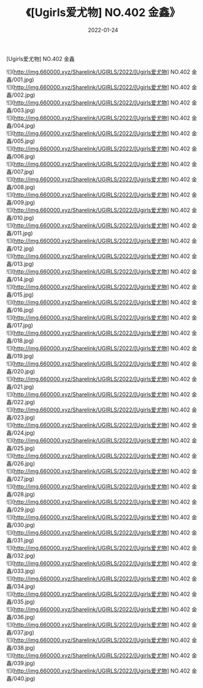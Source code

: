 ﻿---
layout: post
title:  《[Ugirls爱尤物] NO.402 金鑫》
date:   2022-01-24
img: http://img.660000.xyz/Sharelink/UGIRLS/2022/[Ugirls爱尤物] NO.402 金鑫/000.jpg
categories: [美女, 清纯, 唯美]
---

[Ugirls爱尤物] NO.402 金鑫

 ![](http://img.660000.xyz/Sharelink/UGIRLS/2022/[Ugirls爱尤物] NO.402 金鑫/001.jpg) <br>![](http://img.660000.xyz/Sharelink/UGIRLS/2022/[Ugirls爱尤物] NO.402 金鑫/002.jpg) <br>![](http://img.660000.xyz/Sharelink/UGIRLS/2022/[Ugirls爱尤物] NO.402 金鑫/003.jpg) <br>![](http://img.660000.xyz/Sharelink/UGIRLS/2022/[Ugirls爱尤物] NO.402 金鑫/004.jpg) <br>![](http://img.660000.xyz/Sharelink/UGIRLS/2022/[Ugirls爱尤物] NO.402 金鑫/005.jpg) <br>![](http://img.660000.xyz/Sharelink/UGIRLS/2022/[Ugirls爱尤物] NO.402 金鑫/006.jpg) <br>![](http://img.660000.xyz/Sharelink/UGIRLS/2022/[Ugirls爱尤物] NO.402 金鑫/007.jpg) <br>![](http://img.660000.xyz/Sharelink/UGIRLS/2022/[Ugirls爱尤物] NO.402 金鑫/008.jpg) <br>![](http://img.660000.xyz/Sharelink/UGIRLS/2022/[Ugirls爱尤物] NO.402 金鑫/009.jpg) <br>![](http://img.660000.xyz/Sharelink/UGIRLS/2022/[Ugirls爱尤物] NO.402 金鑫/010.jpg) <br>![](http://img.660000.xyz/Sharelink/UGIRLS/2022/[Ugirls爱尤物] NO.402 金鑫/011.jpg) <br>![](http://img.660000.xyz/Sharelink/UGIRLS/2022/[Ugirls爱尤物] NO.402 金鑫/012.jpg) <br>![](http://img.660000.xyz/Sharelink/UGIRLS/2022/[Ugirls爱尤物] NO.402 金鑫/013.jpg) <br>![](http://img.660000.xyz/Sharelink/UGIRLS/2022/[Ugirls爱尤物] NO.402 金鑫/014.jpg) <br>![](http://img.660000.xyz/Sharelink/UGIRLS/2022/[Ugirls爱尤物] NO.402 金鑫/015.jpg) <br>![](http://img.660000.xyz/Sharelink/UGIRLS/2022/[Ugirls爱尤物] NO.402 金鑫/016.jpg) <br>![](http://img.660000.xyz/Sharelink/UGIRLS/2022/[Ugirls爱尤物] NO.402 金鑫/017.jpg) <br>![](http://img.660000.xyz/Sharelink/UGIRLS/2022/[Ugirls爱尤物] NO.402 金鑫/018.jpg) <br>![](http://img.660000.xyz/Sharelink/UGIRLS/2022/[Ugirls爱尤物] NO.402 金鑫/019.jpg) <br>![](http://img.660000.xyz/Sharelink/UGIRLS/2022/[Ugirls爱尤物] NO.402 金鑫/020.jpg) <br>![](http://img.660000.xyz/Sharelink/UGIRLS/2022/[Ugirls爱尤物] NO.402 金鑫/021.jpg) <br>![](http://img.660000.xyz/Sharelink/UGIRLS/2022/[Ugirls爱尤物] NO.402 金鑫/022.jpg) <br>![](http://img.660000.xyz/Sharelink/UGIRLS/2022/[Ugirls爱尤物] NO.402 金鑫/023.jpg) <br>![](http://img.660000.xyz/Sharelink/UGIRLS/2022/[Ugirls爱尤物] NO.402 金鑫/024.jpg) <br>![](http://img.660000.xyz/Sharelink/UGIRLS/2022/[Ugirls爱尤物] NO.402 金鑫/025.jpg) <br>![](http://img.660000.xyz/Sharelink/UGIRLS/2022/[Ugirls爱尤物] NO.402 金鑫/026.jpg) <br>![](http://img.660000.xyz/Sharelink/UGIRLS/2022/[Ugirls爱尤物] NO.402 金鑫/027.jpg) <br>![](http://img.660000.xyz/Sharelink/UGIRLS/2022/[Ugirls爱尤物] NO.402 金鑫/028.jpg) <br>![](http://img.660000.xyz/Sharelink/UGIRLS/2022/[Ugirls爱尤物] NO.402 金鑫/029.jpg) <br>![](http://img.660000.xyz/Sharelink/UGIRLS/2022/[Ugirls爱尤物] NO.402 金鑫/030.jpg) <br>![](http://img.660000.xyz/Sharelink/UGIRLS/2022/[Ugirls爱尤物] NO.402 金鑫/031.jpg) <br>![](http://img.660000.xyz/Sharelink/UGIRLS/2022/[Ugirls爱尤物] NO.402 金鑫/032.jpg) <br>![](http://img.660000.xyz/Sharelink/UGIRLS/2022/[Ugirls爱尤物] NO.402 金鑫/033.jpg) <br>![](http://img.660000.xyz/Sharelink/UGIRLS/2022/[Ugirls爱尤物] NO.402 金鑫/034.jpg) <br>![](http://img.660000.xyz/Sharelink/UGIRLS/2022/[Ugirls爱尤物] NO.402 金鑫/035.jpg) <br>![](http://img.660000.xyz/Sharelink/UGIRLS/2022/[Ugirls爱尤物] NO.402 金鑫/036.jpg) <br>![](http://img.660000.xyz/Sharelink/UGIRLS/2022/[Ugirls爱尤物] NO.402 金鑫/037.jpg) <br>![](http://img.660000.xyz/Sharelink/UGIRLS/2022/[Ugirls爱尤物] NO.402 金鑫/038.jpg) <br>![](http://img.660000.xyz/Sharelink/UGIRLS/2022/[Ugirls爱尤物] NO.402 金鑫/039.jpg) <br>![](http://img.660000.xyz/Sharelink/UGIRLS/2022/[Ugirls爱尤物] NO.402 金鑫/040.jpg) <br>